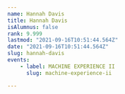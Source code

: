 ```yaml
---
name: Hannah Davis
title: Hannah Davis
isAlumnus: false
rank: 9.999
lastmod: "2021-09-16T10:51:44.564Z"
date: "2021-09-16T10:51:44.564Z"
slug: hannah-davis
events:
    - label: MACHINE EXPERIENCE II
      slug: machine-experience-ii

---
```

